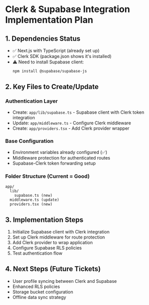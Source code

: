 
# Clerk & Supabase Integration Implementation Plan

## 1. Dependencies Status
- ✅ Next.js with TypeScript (already set up)
- ✅ Clerk SDK (package.json shows it's installed)
- ⚠️ Need to install Supabase client:
  ```bash
  npm install @supabase/supabase-js
  ```

## 2. Key Files to Create/Update

### Authentication Layer
- Create: `app/lib/supabase.ts` - Supabase client with Clerk token integration
- Update: `app/middleware.ts` - Configure Clerk middleware
- Create: `app/providers.tsx` - Add Clerk provider wrapper

### Base Configuration
- Environment variables already configured (✅)
- Middleware protection for authenticated routes
- Supabase-Clerk token forwarding setup

### Folder Structure (Current = Good)
```
app/
  lib/
    supabase.ts (new)
  middleware.ts (update)
  providers.tsx (new)
```

## 3. Implementation Steps

1. Initialize Supabase client with Clerk integration
2. Set up Clerk middleware for route protection
3. Add Clerk provider to wrap application
4. Configure Supabase RLS policies
5. Test authentication flow

## 4. Next Steps (Future Tickets)
- User profile syncing between Clerk and Supabase
- Enhanced RLS policies
- Storage bucket configuration
- Offline data sync strategy
